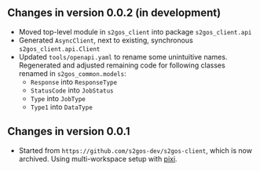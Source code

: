 ## Changes in version 0.0.2 (in development)

* Moved top-level module in `s2gos_client` into package `s2gos_client.api`
* Generated `AsyncClient`, next to existing, synchronous `s2gos_client.api.Client`
* Updated `tools/openapi.yaml` to rename some unintuitive names.
  Regenerated and adjusted remaining code for following classes 
  renamed in `s2gos_common.models`:
  - `Response` into `ResponseType`
  - `StatusCode` into `JobStatus`
  - `Type` into `JobType`
  - `Type1` into `DataType`

## Changes in version 0.0.1

* Started from `https://github.com/s2gos-dev/s2gos-client`, which is now archived.
  Using multi-workspace setup with [pixi](https://pixi.sh).
